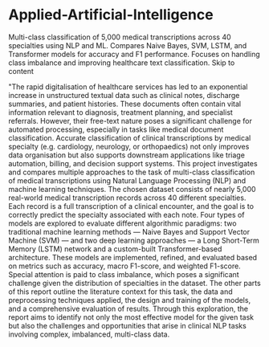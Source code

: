 # Applied-Artificial-Intelligence
Multi-class classification of 5,000 medical transcriptions across 40 specialties using NLP and ML. Compares Naive Bayes, SVM, LSTM, and Transformer models for accuracy and F1 performance. Focuses on handling class imbalance and improving healthcare text classification.
Skip to content

"The rapid digitalisation of healthcare services has led to an exponential increase in unstructured textual data such as clinical notes, discharge summaries, and patient histories. These documents often contain vital information relevant to diagnosis, treatment planning, and specialist referrals. However, their free-text nature poses a significant challenge for automated processing, especially in tasks like medical document classification. Accurate classification of clinical transcriptions by medical specialty (e.g. cardiology, neurology, or orthopaedics) not only improves data organisation but also supports downstream applications like triage automation, billing, and decision support systems.
This project investigates and compares multiple approaches to the task of multi-class classification of medical transcriptions using Natural Language Processing (NLP) and machine learning techniques. The chosen dataset consists of nearly 5,000 real-world medical transcription records across 40 different specialties. Each record is a full transcription of a clinical encounter, and the goal is to correctly predict the specialty associated with each note.
Four types of models are explored to evaluate different algorithmic paradigms: two traditional machine learning methods — Naive Bayes and Support Vector Machine (SVM) — and two deep learning approaches — a Long Short-Term Memory (LSTM) network and a custom-built Transformer-based architecture. These models are implemented, refined, and evaluated based on metrics such as accuracy, macro F1-score, and weighted F1-score. Special attention is paid to class imbalance, which poses a significant challenge given the distribution of specialties in the dataset.
The other parts of this report outline the literature context for this task, the data and preprocessing techniques applied, the design and training of the models, and a comprehensive evaluation of results. Through this exploration, the report aims to identify not only the most effective model for the given task but also the challenges and opportunities that arise in clinical NLP tasks involving complex, imbalanced, multi-class data.
